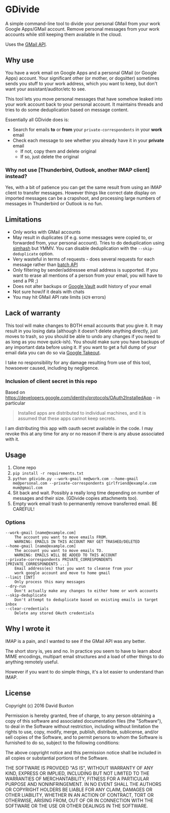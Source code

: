 # GDivide

A simple command-line tool to divide your personal GMail from your work
Google Apps/GMail account. Remove personal messages from your work accounts while still keeping them available in the cloud.

Uses the [GMail API](https://developers.google.com/gmail/api/v1/reference).

## Why use

You have a work email on Google Apps and a personal GMail (or Google Apps)
account. Your significant other (or mother, or dogsitter) sometimes sends you stuff to
your work address, which you want to keep, but don't want your
assistant/auditor/etc to see.

This tool lets you move personal messages that have somehow leaked into your work account back to your personal account. It maintains threads and tries to do some deduplication based on message content.

Essentially all GDivide does is:

*   Search for emails **to** or **from** your `private-correspondents` in your **work** email
*   Check each message to see whether you already have it in your **private** email
    *   If not, copy them and delete original
    *   If so, just delete the original

### Why not use [Thunderbird, Outlook, another IMAP client] instead?

Yes, with a bit of patience you can get the same result from using an IMAP client to transfer messages. However things like correct date display on imported messages can be a crapshoot, and processing large numbers of messages in Thunderbird or Outlook is no fun.

## Limitations

*   Only works with GMail accounts
*   May result in duplicates (if e.g. some messages were copied to, or forwarded from, your personal account). Tries to do deduplication using [simhash](https://github.com/leonsim/simhash) but YMMV. You can disable deduplication with the `--skip-deduplicate` option.
*   Very wasteful in terms of requests - does several requests for each message rather than [batch API](https://developers.google.com/gmail/api/guides/batch)
*   Only filtering by sender/addressee email address is supported. If you want to erase all mentions of a person from your email, you will have to send a PR ;)
*   Does not alter backups or [Google Vault](https://www.google.com/work/apps/business/products/vault/) audit history of your email
*   Not sure how/if it deals with chats
*   You may hit GMail API rate limits (`429` errors)

## Lack of warranty

This tool will make changes to BOTH email accounts that you give it. It may result in you losing data (although it doesn't delete anything directly, just moves to trash, so you should be able to undo any changes if you need to as long as you move quick-ish). You should make sure you have backups of any important data before using it. If you want to get a full dump of your email data you can do so via [Google Takeout](https://www.google.com/settings/takeout).

I take no responsibility for any damage resulting from use of this tool, howsoever caused, including by negligence.

### Inclusion of client secret in this repo

Based on https://developers.google.com/identity/protocols/OAuth2InstalledApp - in particular

> Installed apps are distributed to individual machines, and it is assumed that these apps cannot keep secrets.

I am distributing this app with oauth secret available in the code. I may revoke this at any time for any or no reason if there is any abuse associated with it.

## Usage

1.  Clone repo
2.  `pip install -r requirements.txt`
3.  `python gdivide.py --work-gmail me@work.com --home-gmail me@personal.com --private-correspondents girlfriend@example.com mum@gmail.com`
4.  Sit back and wait. Possibly a really long time depending on number of messages and their size. (GDivide copies attachments too).
5.  Empty work email trash to permanently remove transferred email. BE CAREFUL!

### Options

    --work-gmail [name@example.com]
        The account you want to move emails FROM.
        WARNING: EMAILS IN THIS ACCOUNT MAY GET TRASHED/DELETED
    --home-gmail [name@example.com]
        The account you want to move emails TO.
        WARNING: EMAILS WILL BE ADDED TO THIS ACCOUNT
    --private-correspondents PRIVATE_CORRESPONDENTS [PRIVATE_CORRESPONDENTS ...]
        Email address(es) that you want to cleanse from your
        work google account and move to home gmail
    --limit [INT]
        Only process this many messages
    --dry-run
        Don't actually make any changes to either home or work accounts
    --skip-deduplicate
        Don't attempt to deduplicate based on existing emails in target inbox
    --clear-credentials
        Delete any stored OAuth credentials

## Why I wrote it

IMAP is a pain, and I wanted to see if the GMail API was any better.

The short story is, yes and no. In practice you seem to have to learn about MIME encodings, multipart email structures and a load of other things to do anything remotely useful.

However if you want to do simple things, it's a lot easier to understand than IMAP.

## License

Copyright (c) 2016 David Buxton

Permission is hereby granted, free of charge, to any person obtaining a copy
of this software and associated documentation files (the "Software"), to deal
in the Software without restriction, including without limitation the rights
to use, copy, modify, merge, publish, distribute, sublicense, and/or sell
copies of the Software, and to permit persons to whom the Software is
furnished to do so, subject to the following conditions:

The above copyright notice and this permission notice shall be included in
all copies or substantial portions of the Software.

THE SOFTWARE IS PROVIDED "AS IS", WITHOUT WARRANTY OF ANY KIND, EXPRESS OR
IMPLIED, INCLUDING BUT NOT LIMITED TO THE WARRANTIES OF MERCHANTABILITY,
FITNESS FOR A PARTICULAR PURPOSE AND NONINFRINGEMENT. IN NO EVENT SHALL THE
AUTHORS OR COPYRIGHT HOLDERS BE LIABLE FOR ANY CLAIM, DAMAGES OR OTHER
LIABILITY, WHETHER IN AN ACTION OF CONTRACT, TORT OR OTHERWISE, ARISING FROM,
OUT OF OR IN CONNECTION WITH THE SOFTWARE OR THE USE OR OTHER DEALINGS IN
THE SOFTWARE.